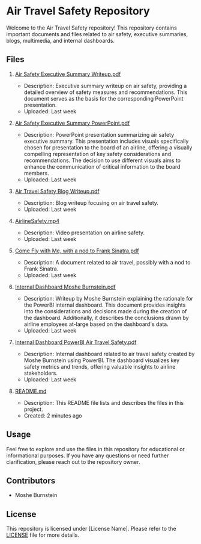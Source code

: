 # Air Travel Safety Repository

Welcome to the Air Travel Safety repository! This repository contains important documents and files related to air safety, executive summaries, blogs, multimedia, and internal dashboards.

## Files

1. [Air Safety Executive Summary Writeup.pdf](Air%20Safety%20Executive%20Summary%20Writeup.pdf)
   - Description: Executive summary writeup on air safety, providing a detailed overview of safety measures and recommendations. This document serves as the basis for the corresponding PowerPoint presentation.
   - Uploaded: Last week

2. [Air Safety Executive Summary PowerPoint.pdf](Air%20Safety%20Executive%20SummaryPowerPoint.pdf)
   - Description: PowerPoint presentation summarizing air safety executive summary. This presentation includes visuals specifically chosen for presentation to the board of an airline, offering a visually compelling representation of key safety considerations and recommendations. The decision to use different visuals aims to enhance the communication of critical information to the board members.
   - Uploaded: Last week

3. [Air Travel Safety Blog Writeup.pdf](Air%20Travel%20Safety%20Blog%20Writeup.pdf)
   - Description: Blog writeup focusing on air travel safety.
   - Uploaded: Last week

4. [AirlineSafety.mp4](AirlineSafety.mp4)
   - Description: Video presentation on airline safety.
   - Uploaded: Last week

5. [Come Fly with Me, with a nod to Frank Sinatra.pdf](Come%20Fly%20with%20Me,%20with%20a%20nod%20to%20Frank%20Sinatra.pdf)
   - Description: A document related to air travel, possibly with a nod to Frank Sinatra.
   - Uploaded: Last week

6. [Internal Dashboard Moshe Burnstein.pdf](Internal%20Dashboard%20Moshe%20Burnstein.pdf)
   - Description: Writeup by Moshe Burnstein explaining the rationale for the PowerBI internal dashboard. This document provides insights into the considerations and decisions made during the creation of the dashboard. Additionally, it describes the conclusions drawn by airline employees at-large based on the dashboard's data.
   - Uploaded: Last week

7. [Internal Dashboard PowerBI Air Travel Safety.pdf](Internal%20Dashboard%20PowerBI%20Air%20Travel%20Safety.pdf)
   - Description: Internal dashboard related to air travel safety created by Moshe Burnstein using PowerBI. The dashboard visualizes key safety metrics and trends, offering valuable insights to airline stakeholders.
   - Uploaded: Last week


8. [README.md](README.md)
   - Description: This README file lists and describes the files in this project.
   - Created: 2 minutes ago

## Usage

Feel free to explore and use the files in this repository for educational or informational purposes. If you have any questions or need further clarification, please reach out to the repository owner.

## Contributors

- Moshe Burnstein
  

## License

This repository is licensed under [License Name]. Please refer to the [LICENSE](LICENSE) file for more details.

